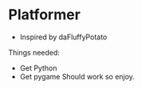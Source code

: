 # Platformer
- Inspired by daFluffyPotato

Things needed:
- Get Python
- Get pygame
Should work so enjoy.
